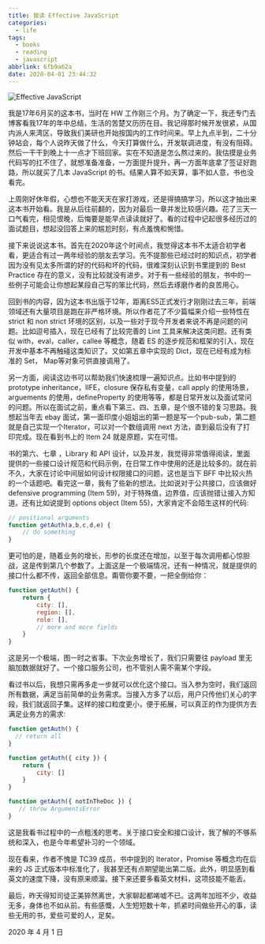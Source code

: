 ```yaml
---
title: 我读 Effective JavaScript
categories:
  - life
tags:
  - books
  - reading
  - javascript
abbrlink: 6fb9a62a
date: 2020-04-01 23:44:32
---
```


![Effective JavaScript](https://user-gold-cdn.xitu.io/2020/4/2/171392fedd81055b?w=270&h=354&f=jpeg&s=20991)


我是17年6月买的这本书，当时在 HW 工作刚三个月。为了确定一下，我还专门去博客看我17年的年中总结，生活的苦楚又历历在目。我记得那时候开发很紧，从国内派人来湾区，导致我们美研也开始按国内的工作时间来。早上九点半到，二十分钟站会，每个人说昨天做了什么，今天打算做什么，开发联调进度，有没有阻碍。然后一干干到晚上十一点才下班回家。实在不知道是怎么熬过来的。我估摸是业务代码写的扛不住了，就想准备准备，一方面提升提升，再一方面年底拿了签证好跑路，所以就买了几本 JavaScript 的书。结果人算不如天算，事不如人意，书也没看完。

上周刚好休年假，心想也不能天天在家打游戏，还是得搞搞学习，所以这才抽出来这本书开始看。我是从后往前翻的，因为对最后一章并发比较感兴趣。花了三天一口气看完，相见恨晚，后悔要是能早点读读就好了。看的过程中记起很多经历过的面试题目，想起没回答上来的尴尬时刻，有点羞愧和惋惜。

接下来说说这本书。首先在2020年这个时间点，我觉得这本书不太适合初学者看，更适合有过一两年经验的朋友去学习。先不提那些已经过时的知识点，初学者因为没有见太多所谓的好的代码和坏的代码，很难深刻认识到书里提到的 Best Practice 存在的意义，没有比较就没有进步。对于有一些经验的朋友，书中的一些例子可能会让你想起某段自己写的笨比代码，然后去琢磨作者的良苦用心。

回到书的内容，因为这本书出版于12年，距离ES5正式发行才刚刚过去三年，前端领域还有大量项目是跑在非严格环境。所以作者花了不少篇幅来介绍一些特性在strict 和 non strict 环境的区别，以及一些对于现今开发者来说不再是问题的问题。比如逗号插入，现在已经有了比较完善的 Lint 工具来解决这类问题。还有类似 with，eval，caller，callee 等概念，随着 ES 的逐步规范和框架的引入，现在开发中基本不再触碰这类知识了。又如第五章中实现的 Dict，现在已经有成为标准的 Set， Map等对象可供直接调用了。

另一方面，阅读这边书可以帮助我们快速梳理一遍知识点。比如书中提到的prototype inheritance，IIFE，closure 保存私有变量，call apply 的使用场景，arguements 的使用，defineProperty 的使用等等，都是日常开发以及面试常问的问题。所以在面试之前，重点看下第三、四、五章，是个很不错的复习思路。我想起当年去 ebay 面试，第一面印度小姐姐出的第一题是写一个pub-sub，第二题就是自己实现一个Iterator，可以对一个数组调用 next 方法，直到最后没有了打印完成。现在看到书上的 Item 24 就是原题，实在可惜。

书的第六、七章 ，Library 和 API 设计，以及并发，我觉得非常值得阅读，里面提供的一些接口设计规范和代码示例，在日常工作中使用的还是比较多的。就在前不久，大家在讨论中间层如何设计权限接口的问题，这也是当下 BFF 中比较火热的一个话题吧。看完这一章，我有了些新的想法。比如说对于公共接口，应该做好 defensive programming (Item 59)，对于特殊值，边界值，应该抛错让接入方知道。还有比如说提到 options object (Item 55)，大家肯定不会陌生这样的代码:

```js
// positional arguments 
function getAuth(a,b,c,d,e) {
    // do something
}
```

更可怕的是，随着业务的增长，形参的长度还在增加，以至于每次调用都心惊胆战，这是传到第几个参数了。上面这是一个极端情况，还有一种情况，就是提供的接口什么都不传，返回全部信息。甭管你要不要，一把全倒给你：

```js
function getAuth() {
    return {
        city: [],
        region: [],
        role: [],
        // more and more fields
    }
}
```

这是另一个极端，图一时之省事。下次业务增长了，我们只需要往 payload 里无脑加数据就好了。一个接口服务公司，也不管别人需不需某个字段。

看过书以后，我想只需再多走一步就可以优化这个接口。当入参为空时，我们返回所有数据，满足当前简单的业务需求。当接入方多了以后，用户只传他们关心的字段，我们就返回子集。这样的接口粒度更小，便于拓展，可以真正的作为提供方去满足业务方的需求:

```js
function getAuth() {
  // return all
}

function getAuth({ city }) {
    return {
        city: []
    }
}

function getAuth({ notInTheDoc }) {
   // throw ArgumentsError
}
```

这是我看书过程中的一点粗浅的思考。关于接口安全和接口设计，我了解的不够系统和深入，也是今年希望补习的一个领域。

现在看来，作者不愧是 TC39 成员，书中提到的 Iterator，Promise 等概念均在后来的 JS 正式版本中标准化了，我甚至还有点期望能出第二版。此外，明显感到看英文的速度下降，没有原来顺溜。接下来还要多看英文材料，这项技能不能丢。

最后，昨天得知司徒正美猝然离世，大家聊起都唏嘘不已。这两年加班不少，收益无多，身体也不如从前。有些感慨，人生短短数十年，抓紧时间做些开心的事，读些无用的书，爱些可爱的人，足矣。

2020 年 4 月 1 日
